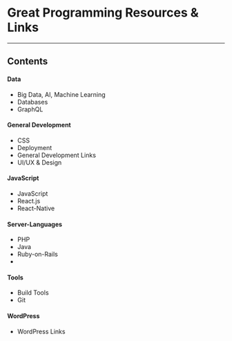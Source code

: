 # Great Programming Resources & Links

___


## Contents

#### Data
* Big Data, AI, Machine Learning
* Databases
* GraphQL


####  General Development
* CSS
* Deployment
* General Development Links
* UI/UX & Design


####  JavaScript
* JavaScript
* React.js
* React-Native

####  Server-Languages
* PHP
* Java
* Ruby-on-Rails
* 

####  Tools
* Build Tools
* Git

####  WordPress
* WordPress Links

